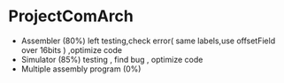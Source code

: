 # ProjectComArch
- Assembler   (80%) left testing,check error( same labels,use offsetField over 16bits ) ,optimize code
- Simulator   (85%) testing , find bug , optimize code
- Multiple assembly program (0%)
